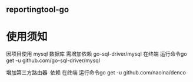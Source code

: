 ## reportingtool-go
# 使用须知
因项目使用 mysql 数据库 需增加依赖  go-sql-driver/mysql
在终端 运行命令go get -u github.com/go-sql-driver/mysql


增加第三方路由器  依赖
在终端 运行命令go get -u github.com/naoina/denco
